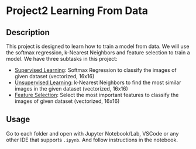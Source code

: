 # Project2 Learning From Data


## Description

This project is designed to learn how to train a model from data. We will use the softmax regression, k-Nearest Neighbors and feature selection to train a model. We have three subtasks in this project:

- [Supervised Learning](./src/task1): Softmax Regression to classify the images of given dataset (vectorized, 16x16)
- [Unsupervised Learning](./src/task2): k-Nearest Neighbors to find the most similar images in the given dataset (vectorized, 16x16)
- [Feature Selection](./src/task3): Select the most important features to classify the images of given dataset (vectorized, 16x16)

## Usage

Go to each folder and open with Jupyter Notebook/Lab, VSCode or any other IDE that supports `.ipynb`. And follow instructions in the notebook.

